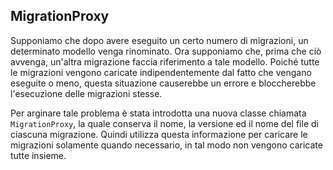 ## MigrationProxy

Supponiamo che dopo avere eseguito un certo numero di migrazioni, un determinato modello venga rinominato. Ora supponiamo che, prima che ciò avvenga, un'altra migrazione faccia riferimento a tale modello. Poiché tutte le migrazioni vengono caricate indipendentemente dal fatto che vengano eseguite o meno, questa situazione causerebbe un errore e bloccherebbe l'esecuzione delle migrazioni stesse.

Per arginare tale problema è stata introdotta una nuova classe chiamata `MigrationProxy`, la quale conserva il nome, la versione ed il nome del file di ciascuna migrazione. Quindi utilizza questa informazione per caricare le migrazioni solamente quando necessario, in tal modo non vengono caricate tutte insieme.
